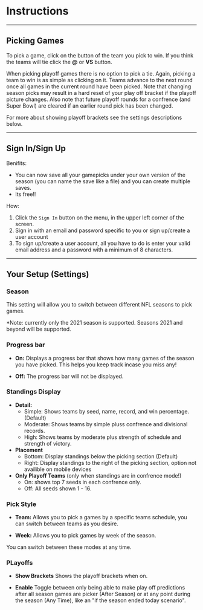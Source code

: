 # **Instructions**

---

## Picking Games

To pick a game, click on the button of the team you pick to win. If you think the teams will tie click the **@** or **VS** button.

When picking playoff games there is no option to pick a tie. Again, picking a team to win is as simple as clicking on it. Teams advance to the next round once all games in the current round have been picked. Note that changing season picks may result in a hard reset of your play off bracket if the playoff picture changes. Also note that future playoff rounds for a confrence (and Super Bowl) are cleared if an earlier round pick has been changed.

For more about showing playoff brackets see the settings descriptions below.

---

## Sign In/Sign Up

Benifits:
- You can now save all your gamepicks under your own version of the season (you can name the save like a file) and you can create multiple saves.
- Its free!!

How:
1. Click the `Sign In` button on the menu, in the upper left corner of the screen.
2. Sign in with an email and password specific to you or sign up/create a user account 
3. To sign up/create a user account, all you have to do is enter your valid email address and a password with a minimum of 8 characters.

---

## Your Setup (Settings)

### Season

This setting will allow you to switch between different NFL seasons to pick games.

*Note: currently only the 2021 season is supported. Seasons 2021 and beyond will be supported.

### Progress bar

- **On:** Displays a progress bar that shows how many games of the season you have picked. This helps you keep track incase you miss any!

- **Off:** The progress bar will not be displayed.

### Standings Display

- **Detail:**
  - Simple: Shows teams by seed, name, record, and win percentage. (Default)
  - Moderate: Shows teams by simple pluss confrence and divisional records.
  - High: Shows teams by moderate plus strength of schedule and strength of victory.
- **Placement**
  - Bottom: Display standings below the picking section (Default)
  - Right: Display standings to the right of the picking section, option not availible on mobile devices
- **Only Playoff Teams** (only when standings are in confrence mode!)
  - On: shows top 7 seeds in each confrence only.
  - Off: All seeds shown 1 - 16.

### Pick Style

- **Team:** Allows you to pick a games by a specific teams schedule, you can switch between teams as you desire.

- **Week:** Allows you to pick games by week of the season.

You can switch between these modes at any time.

### PLayoffs

- **Show Brackets** Shows the playoff brackets when on.

- **Enable** Toggle between only being able to make play off predictions after all season games are picker (After Season) or at any point during the season (Any Time), like an "if the season ended today scenario".
